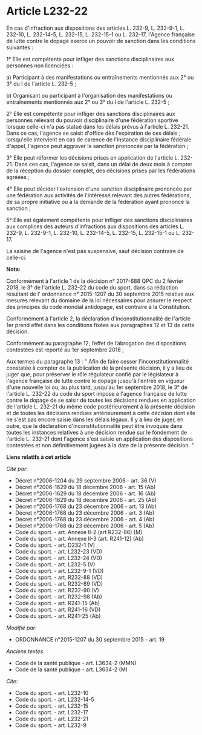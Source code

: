 # Article L232-22

En cas d'infraction aux dispositions des articles L. 232-9, L. 232-9-1, L. 232-10, L. 232-14-5, 
L. 232-15, L. 232-15-1 ou L. 232-17, l'Agence française de lutte contre le dopage exerce un pouvoir de sanction dans les
conditions suivantes : 

1° Elle est compétente pour infliger des sanctions disciplinaires aux personnes non licenciées : 

a) Participant à des manifestations ou entraînements mentionnés aux 2° ou 3° du I de l'article L. 232-5 ; 

b) Organisant ou participant à l'organisation des manifestations ou entraînements mentionnés aux 2° ou 3° du I de l'article
L. 232-5 ; 

2° Elle est compétente pour infliger des sanctions disciplinaires aux personnes relevant du pouvoir disciplinaire d'une
fédération sportive lorsque celle-ci n'a pas statué dans les délais prévus à l'article L. 232-21. Dans ce cas, l'agence se
saisit d'office dès l'expiration de ces délais ; lorsqu'elle intervient en cas de carence de l'instance disciplinaire
fédérale d'appel, l'agence peut aggraver la sanction prononcée par la fédération ; 

3° Elle peut réformer les décisions prises en application de l'article L. 232-21. Dans ces cas, l'agence se saisit, dans un
délai de deux mois à compter de la réception du dossier complet, des décisions prises par les fédérations agréées ; 

4° Elle peut décider l'extension d'une sanction disciplinaire prononcée par une fédération aux activités de l'intéressé
relevant des autres fédérations, de sa propre initiative ou à la demande de la fédération ayant prononcé la sanction ; 

5° Elle est également compétente pour infliger des sanctions disciplinaires aux complices des auteurs d'infractions aux
dispositions des articles L. 232-9, L. 232-9-1, L. 232-10, L. 232-14-5, L. 232-15, L. 232-15-1 ou L. 232-17. 

La saisine de l'agence n'est pas suspensive, sauf décision contraire de celle-ci.

**Nota:**

Conformément à l'article 1 de la décision n° 2017-688 QPC du 2 février 2018, le 3° de l'article L. 232-22 du code du sport,
dans sa rédaction résultant de l' ordonnance n° 2015-1207 du 30 septembre 2015 relative aux mesures relevant du domaine de la
loi nécessaires pour assurer le respect des principes du code mondial antidopage, est contraire à la Constitution.

Conformément à l'article 2, la déclaration d'inconstitutionnalité de l'article 1er prend effet dans les conditions fixées aux
paragraphes 12 et 13 de cette décision.

Conformément au paragraphe 12, l’effet de l’abrogation des dispositions contestées est reporté au 1er septembre 2018 ;

Aux termes du paragraphe 13 : " Afin de faire cesser l'inconstitutionnalité constatée à compter de la publication de la
présente décision, il y a lieu de juger que, pour préserver le rôle régulateur confié par le législateur à l'agence française
de lutte contre le dopage jusqu'à l'entrée en vigueur d'une nouvelle loi ou, au plus tard, jusqu'au 1er septembre 2018, le 3°
de l'article L. 232-22 du code du sport impose à l'agence française de lutte contre le dopage de se saisir de toutes les
décisions rendues en application de l'article L. 232-21 du même code postérieurement à la présente décision et de toutes les
décisions rendues antérieurement à cette décision dont elle ne s'est pas encore saisie dans les délais légaux. Il y a lieu de
juger, en outre, que la déclaration d'inconstitutionnalité peut être invoquée dans toutes les instances relatives à une
décision rendue sur le fondement de l'article L. 232-21 dont l'agence s'est saisie en application des dispositions contestées
et non définitivement jugées à la date de la présente décision. "

**Liens relatifs à cet article**

_Cité par_:

  - Décret n°2006-1204 du 29 septembre 2006 - art. 36 (V)
  - Décret n°2006-1629 du 18 décembre 2006 - art. 15 (Ab)
  - Décret n°2006-1629 du 18 décembre 2006 - art. 16 (Ab)
  - Décret n°2006-1629 du 18 décembre 2006 - art. 25 (Ab)
  - Décret n°2006-1768 du 23 décembre 2006 - art. 13 (Ab)
  - Décret n°2006-1768 du 23 décembre 2006 - art. 3 (Ab)
  - Décret n°2006-1768 du 23 décembre 2006 - art. 4 (Ab)
  - Décret n°2006-1768 du 23 décembre 2006 - art. 5 (Ab)
  - Code du sport. - art. Annexe II-2 (art R232-86) (M)
  - Code du sport. - art. Annexe II-3 (art. R241-12) (Ab)
  - Code du sport. - art. D232-1 (V)
  - Code du sport. - art. L232-23 (VD)
  - Code du sport. - art. L232-24 (VD)
  - Code du sport. - art. L232-5 (V)
  - Code du sport. - art. L232-9-1 (VD)
  - Code du sport. - art. R232-88 (VD)
  - Code du sport. - art. R232-89 (VD)
  - Code du sport. - art. R232-90 (V)
  - Code du sport. - art. R232-98 (Ab)
  - Code du sport. - art. R241-15 (Ab)
  - Code du sport. - art. R241-16 (VD)
  - Code du sport. - art. R241-25 (Ab)

_Modifié par_:

  - ORDONNANCE n°2015-1207 du 30 septembre 2015 - art. 19

_Anciens textes_:

  - Code de la santé publique - art. L3634-2 (MMN)
  - Code de la santé publique - art. L3634-2 (M)

_Cite_:

  - Code du sport. - art. L232-10
  - Code du sport. - art. L232-14-5
  - Code du sport. - art. L232-15
  - Code du sport. - art. L232-17
  - Code du sport. - art. L232-21
  - Code du sport. - art. L232-9
